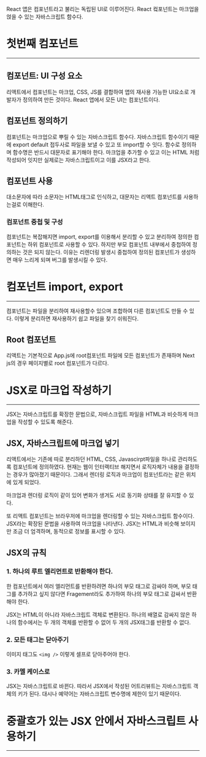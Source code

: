 React 앱은 컴포넌트라고 불리는 독립된 UI로 이루어진다. React 컼포넌트는 마크업을 얹을 수 있는 자바스크립트 함수다.

# 첫번째 컴포넌트
---
## 컴포넌트: UI 구성 요소

리액트에서 컴포넌트는 마크업, CSS, JS를 결합하여 앱의 재사용 가능한 UI요소로 개발자가 정의하여 만든 것이다.
React 앱에서 모든 UI는 컴포넌트이다.

## 컴포넌트 정의하기
컴포넌트는 마크업으로 뿌릴 수 있는 자바스크립트 함수다.
자바스크립트 함수이기 때문에 export default 접두사로 파일을 보낼 수 있고 또 import할 수 잇다.
함수로 정의하며 함수명은 반드시 대문자로 표기해야 한다.
마크업을 추가할 수 있고 이는 HTML 처럼 작성되어 잇지만 실제로는 자바스크립트이고 이를 JSX라고 한다.

## 컴포넌트 사용

대소문자에 따라 소문자는 HTML태그로 인식하고, 대문자는 리액트 컴포넌트를 사용하는걸로 이해한다.

### 컴포넌트 중첩 및 구성

컴포넌트는 복잡해지면 import, export를 이용해서 분리할 수 있고 분리하여 정의한 컴포넌트는 하위 컴포넌트로 사용할 수 있다. 하지만 부모 컴포넌트 내부에서 중첩하여 정의하는 것은 되지 않는다. 이유는 리렌더링 발생시 중첩하여 정의된 컴포넌트가 생성하면 매우 느리게 되며 버그를 발생시킬 수 있다.

# 컴포넌트 import, export
---
컴포넌트는 파일을 분리하여 재사용할수 있으며 조합하여 다른 컴포넌트도 만들 수 있다. 이렇게 분리하면 재사용하기 쉽고 파일을 찾기 쉬워진다.

## Root 컴포넌트
리액트는 기본적으로 App.js에 root컴포넌트 파일에 모든 컴포넌트가 존재하며 Next js의 경우 페이지별로 root 컴포넌트가 다르다.

# JSX로 마크업 작성하기
---
JSX는 자바스크립트를 확장한 문법으로, 자바스크립트 파일을 HTML과 비슷하게 마크업을 작성할 수 있도록 해준다.

## JSX, 자바스크립트에 마크업 넣기

리액트에서는 기존에 따로 분리하던 HTML, CSS, Javascirpt파일을 하나로 관리하도록 컴포넌트에 정의하였다. 현재는 웹이 인터랙티브 해지면서 로직자체가 내용을 결정하는 경우가 많아졌기 때문이다.
그래서 렌더링 로직과 마크업이 컴포넌트라는 같은 위치에 있게 되었다.

마크업과 렌더링 로직이 같이 있어 변화가 생겨도 서로 동기화 상태를 잘 유지할 수 있다.

또 리액트 컴포넌트는 브라우저에 마크업을 렌더링할 수 있는 자바스크립트 함수이다. JSX라는 확장된 문법을 사용하여 마크업을 나타낸다. JSX는 HTML과 비슷해 보이지만 조금 더 엄격하며, 동적으로 정보를 표시할 수 있다.

## JSX의 규칙

### 1. 하나의 루트 엘리먼트로 반환해야 한다.

한 컴포넌트에서 여러 엘리먼트를 반환하려면 하나의 부모 태그로 감싸야 하며, 부모 태그를 추가하고 싶지 않다면 Fragement라도 추가하여 하나의 부모 태그로 감싸서 반환해야 한다.

JSX는 HTML이 아니라 자바스크립트 객체로 변환된다. 하나의 배열로 감싸지 않은 하나의 함수에서는 두 개의 객체를 반환할 수 없어 두 개의 JSX태그를 반환할 수 없다.

### 2. 모든 태그는 닫아주기

이미지 태그도 `<img />` 이렇게 셀프로 닫아주어야 한다.

### 3. 카멜 케이스로

JSX는 자바스크립트로 바뀐다. 따라서 JSX에서 작성된 어트리뷰트는 자바스크립트 객체의 키가 된다. 
대시나 예약어는 자바스크립트 변수명에 제한이 있기 때문이다.

# 중괄호가 있는 JSX 안에서 자바스크립트 사용하기
---
